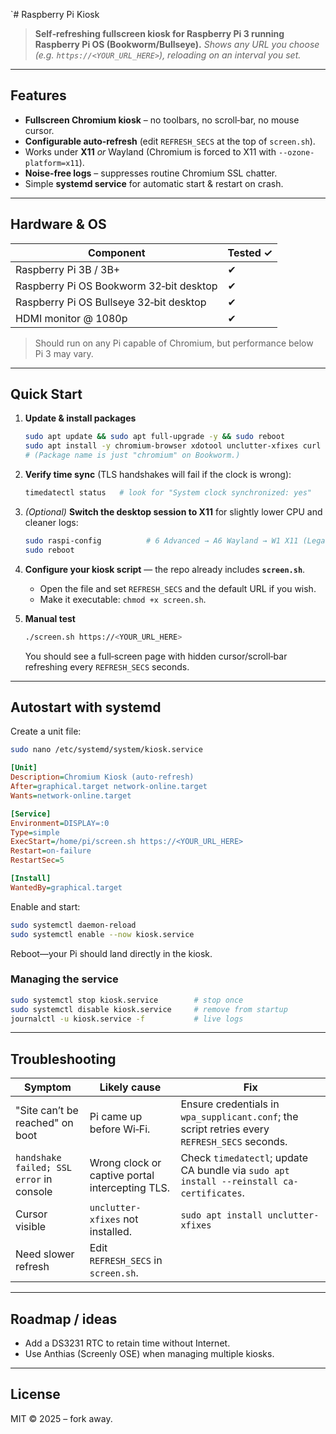 `# Raspberry Pi Kiosk

> **Self‑refreshing fullscreen kiosk for Raspberry Pi 3 running Raspberry Pi OS (Bookworm/Bullseye).**
> *Shows any URL you choose (e.g. `https://<YOUR_URL_HERE>`), reloading on an interval you set.*

---

## Features

* **Fullscreen Chromium kiosk** – no toolbars, no scroll‑bar, no mouse cursor.
* **Configurable auto‑refresh** (edit `REFRESH_SECS` at the top of `screen.sh`).
* Works under **X11** *or* Wayland (Chromium is forced to X11 with `--ozone-platform=x11`).
* **Noise‑free logs** – suppresses routine Chromium SSL chatter.
* Simple **systemd service** for automatic start & restart on crash.

---

## Hardware & OS

| Component                               | Tested ✓ |
| --------------------------------------- | -------- |
| Raspberry Pi 3B / 3B+                   | ✔︎       |
| Raspberry Pi OS Bookworm 32‑bit desktop | ✔︎       |
| Raspberry Pi OS Bullseye 32‑bit desktop | ✔︎       |
| HDMI monitor @ 1080p                    | ✔︎       |

> Should run on any Pi capable of Chromium, but performance below Pi 3 may vary.

---

## Quick Start

1. **Update & install packages**

   ```bash
   sudo apt update && sudo apt full-upgrade -y && sudo reboot
   sudo apt install -y chromium-browser xdotool unclutter-xfixes curl ca-certificates
   # (Package name is just "chromium" on Bookworm.)
   ```
2. **Verify time sync** (TLS handshakes will fail if the clock is wrong):

   ```bash
   timedatectl status   # look for "System clock synchronized: yes"
   ```
3. *(Optional)* **Switch the desktop session to X11** for slightly lower CPU and cleaner logs:

   ```bash
   sudo raspi-config          # 6 Advanced → A6 Wayland → W1 X11 (Legacy)
   sudo reboot
   ```
4. **Configure your kiosk script** — the repo already includes **`screen.sh`**.

   * Open the file and set `REFRESH_SECS` and the default URL if you wish.
   * Make it executable:  `chmod +x screen.sh`.
5. **Manual test**

   ```bash
   ./screen.sh https://<YOUR_URL_HERE>
   ```

   You should see a full‑screen page with hidden cursor/scroll‑bar refreshing every `REFRESH_SECS` seconds.

---

## Autostart with systemd

Create a unit file:

```bash
sudo nano /etc/systemd/system/kiosk.service
```

```ini
[Unit]
Description=Chromium Kiosk (auto‑refresh)
After=graphical.target network-online.target
Wants=network-online.target

[Service]
Environment=DISPLAY=:0
Type=simple
ExecStart=/home/pi/screen.sh https://<YOUR_URL_HERE>
Restart=on-failure
RestartSec=5

[Install]
WantedBy=graphical.target
```

Enable and start:

```bash
sudo systemctl daemon-reload
sudo systemctl enable --now kiosk.service
```

Reboot—your Pi should land directly in the kiosk.

### Managing the service

```bash
sudo systemctl stop kiosk.service        # stop once
sudo systemctl disable kiosk.service     # remove from startup
journalctl -u kiosk.service -f           # live logs
```

---

## Troubleshooting

| Symptom                                  | Likely cause                                    | Fix                                                                                           |
| ---------------------------------------- | ----------------------------------------------- | --------------------------------------------------------------------------------------------- |
| "Site can’t be reached" on boot          | Pi came up before Wi‑Fi.                        | Ensure credentials in `wpa_supplicant.conf`; the script retries every `REFRESH_SECS` seconds. |
| `handshake failed; SSL error` in console | Wrong clock or captive portal intercepting TLS. | Check `timedatectl`; update CA bundle via `sudo apt install --reinstall ca-certificates`.     |
| Cursor visible                           | `unclutter-xfixes` not installed.               | `sudo apt install unclutter-xfixes`                                                           |
| Need slower refresh                      | Edit `REFRESH_SECS` in `screen.sh`.             |                                                                                               |

---

## Roadmap / ideas

* Add a DS3231 RTC to retain time without Internet.
* Use Anthias (Screenly OSE) when managing multiple kiosks.

---

## License

MIT © 2025 – fork away.

